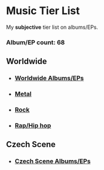 # Music Tier List

My **subjective** tier list on albums/EPs.

### Album/EP count: 68

## Worldwide

- ### [Worldwide Albums/EPs](https://github.com/jaywor1/music_tierlist/blob/main/tier_lists/worldwide/worldwide.md)

- ### [Metal](https://github.com/jaywor1/music_tierlist/blob/main/tier_lists/worldwide/metal.md)

- ### [Rock](https://github.com/jaywor1/music_tierlist/blob/main/tier_lists/worldwide/rock.md)

- ### [Rap/Hip hop](https://github.com/jaywor1/music_tierlist/blob/main/tier_lists/worldwide/rap.md)

## Czech Scene

- ### [Czech Scene Albums/EPs](https://github.com/jaywor1/music_tierlist/blob/main/tier_lists/czech_scene/czech_tier_list.md)
